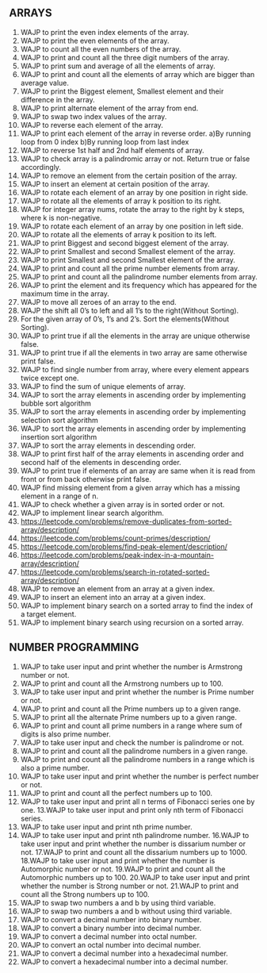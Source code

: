 ## ARRAYS

01. WAJP to print the even index elements of the array.
02. WAJP to print the even elements of the array.
03. WAJP to count all the even numbers of the array.
04. WAJP to print and count all the three digit numbers of the array.
05. WAJP to print sum and average of all the elements of array.
06. WAJP to print and count all the elements of array which are bigger than  average value.
07. WAJP to print the Biggest element, Smallest element and their difference in the array.
08. WAJP to print alternate element of the array from end.
09. WAJP to  swap two index values of the array.
10. WAJP to reverse each element of the array.
11. WAJP to print each element of the array in reverse order.
        a)By running loop from 0 index
        b)By running loop from last index
12. WAJP to reverse 1st half and 2nd half elements of array.
13. WAJP to check array is a palindromic array or not. Return true or false accordingly.
14. WAJP to remove an element from the certain position of the array.
15. WAJP to insert an element at certain position of the array.
16. WAJP to rotate each element of an array by one position in right side.
17. WAJP to rotate all the elements of array k position to its right.
18. WAJP for integer array nums, rotate the array to the right by k steps, where k is non-negative.
19. WAJP to rotate each element of an array by one position in left side.
20. WAJP to rotate all the elements of array k position to its left.
21. WAJP to print Biggest and second biggest element of the array.
22. WAJP to print Smallest and second Smallest element of the array.
23. WAJP to print Smallest and second Smallest element of the array.
24. WAJP to print and count all the prime number elements from array.
25. WAJP to print and count all the palindrome number elements from array.
26. WAJP to print the element and its frequency which has appeared for the maximum time in the array.
27. WAJP to move all zeroes of an array to the end.
28. WAJP the shift all 0’s to left and all 1’s to the right(Without Sorting).
29. For the given array of 0’s, 1’s and 2’s. Sort the elements(Without Sorting).
30. WAJP to print true if all the elements in the array are unique otherwise false.
31. WAJP to print true if all the elements in two array are same otherwise print false.
32. WAJP to find single number from array, where every element appears twice except one.
33. WAJP to find the sum of unique elements of array.
34. WAJP to sort the array elements in ascending order by implementing bubble sort algorithm
35. WAJP to sort the array elements in ascending order by implementing selection sort algorithm 
36. WAJP to sort the array elements in ascending order by implementing insertion sort algorithm 
37. WAJP to sort the array elements in descending order.
38. WAJP to print first half of the array elements in ascending order and second half of the elements in descending order.
39. WAJP to print true if elements of an array are same when it is read from front or from back otherwise print false.
40. WAJP find missing element from a given array which has a missing element in a range of n.
41. WAJP to check whether a given array is in sorted order or not.
42. WAJP to implement linear search algorithm.
43. https://leetcode.com/problems/remove-duplicates-from-sorted-array/description/ 
44. https://leetcode.com/problems/count-primes/description/
45. https://leetcode.com/problems/find-peak-element/description/
46. https://leetcode.com/problems/peak-index-in-a-mountain-array/description/
47. https://leetcode.com/problems/search-in-rotated-sorted-array/description/
48. WAJP to remove an element from an array at a given index.
49. WAJP to insert an element into an array at a given index.
50. WAJP to implement binary search on a sorted array to find the index of a target element.
51. WAJP to implement binary search using recursion on a sorted array.


## NUMBER PROGRAMMING

1. WAJP to take user input and print whether the number is Armstrong number or not.
2. WAJP to print and count all the Armstrong numbers up to 100.
3. WAJP to take user input and print whether the number is Prime number or not.
4. WAJP to print and count all the  Prime numbers up to a given range.
5. WAJP to print  all the  alternate Prime numbers up to a given range.
6. WAJP to print and count all prime numbers in a range where sum of digits is also prime number.
7. WAJP to take user input and check the number is palindrome or not.
8.  WAJP to print and count all the palindrome numbers in a given range.
9. WAJP to print and count all the palindrome numbers in a range which is also a prime number.
10. WAJP to take user input and print whether the number is perfect number or not.
11. WAJP to print and count all the  perfect numbers up to 100.
12. WAJP to take user input and print all n terms of Fibonacci series one by one.
13.WAJP to take user input and print only nth term of Fibonacci series.
14. WAJP to take user input and print nth prime number.
15. WAJP to take user input and print nth palindrome number.
16.WAJP to take user input and print whether the number is dissarium number or not.
17.WAJP to print and count all the dissarium numbers up to 1000.
18.WAJP to take user input and print whether the number is Automorphic number or not.
19.WAJP to print and count all the  Automorphic numbers up to 100.
20.WAJP to take user input and print whether the number is Strong number or not.
21.WAJP to print and count all the Strong numbers up to 100.
22. WAJP to swap two numbers a and b by using third variable.
23. WAJP to swap two numbers a and b without using third variable.
24. WAJP to convert a decimal number into binary number.
25. WAJP to convert a binary number  into decimal number.
26. WAJP to convert a decimal number  into octal number.
27. WAJP to convert an octal number into decimal number.
28. WAJP to convert a decimal number into a hexadecimal number.
29. WAJP to convert a hexadecimal number into a decimal number.
